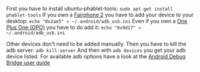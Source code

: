 First you have to install ubuntu-phablet-tools:
```sudo apt-get install phablet-tools```
If you own a [Fairphone 2](https://devices.ubports.com/#/FP2) you have to add your device to your desktop:
```echo "0x2ae5" > ~/.android/adb_usb.ini```
Even if you own a [One Plus One (OPO)](https://devices.ubports.com/#/bacon) you have to do add it: 
```echo "0x9d17" » ~/.android/adb_usb.ini```

Other devices don't need to be added manually.
Then you have to kill the adb server:
```adb kill-server```
And then with ```adb devices``` you get your adb device listed.
For available adb options have a look at the [Android Debug Bridge user guide](https://developer.android.com/studio/command-line/adb.html)